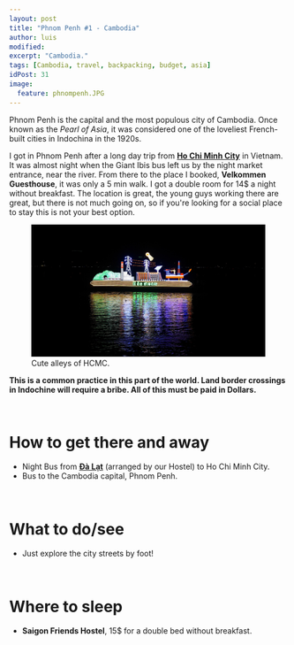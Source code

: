 ```yaml
---
layout: post
title: "Phnom Penh #1 - Cambodia"
author: luis
modified:
excerpt: "Cambodia."
tags: [Cambodia, travel, backpacking, budget, asia]
idPost: 31
image:
  feature: phnompenh.JPG
---
```


Phnom Penh is the capital and the most populous city of Cambodia. Once known as the <i>Pearl of Asia</i>, it was considered one of the loveliest French-built cities in Indochina in the 1920s.

I got in Phnom Penh after a long day trip from <b><a href="{{site.url}}/HCMC" target="_blank">Ho Chi Minh City</a></b> in Vietnam. It was almost night when the Giant Ibis bus left us by the night market entrance, near the river. From there to the place I booked, <b>Velkommen Guesthouse</b>, it was only a 5 min walk. I got a double room for 14$ a night without breakfast. The location is great, the young guys working there are great, but there is not much going on, so if you're looking for a social place to stay this is not your best option.





<figure>
	<a href="../images/cambodia/phnompenh/phnompenh1.JPG"><img src="../images/cambodia/phnompenh/phnompenh1.JPG"></a>
	<figcaption>Cute alleys of HCMC.</figcaption>
</figure>

<b><highlight><middle>This is a common practice in this part of the world. Land border crossings in Indochine will require a bribe. All of this must be paid in Dollars.</middle></highlight></b>

<br>
<h1>How to get there and away</h1>
<ul>
<li>Night Bus from <b><a href="{{site.url}}/Dalat" target="_blank">Đà Lạt</a></b> (arranged by our Hostel) to Ho Chi Minh City.</li>
<li>Bus to the Cambodia capital, Phnom Penh.</li>
</ul>

<br>
<h1>What to do/see</h1>
<ul>
<li>Just explore the city streets by foot!</li>
</ul>

<br>
<h1>Where to sleep</h1>
<ul>
<li><b>Saigon Friends Hostel</b>, 15$ for a double bed without breakfast.</li>
</ul>